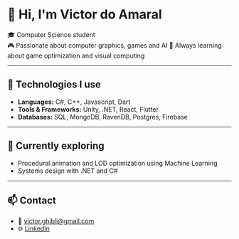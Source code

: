 # 👋 Hi, I'm Victor do Amaral

🎓 Computer Science student  
🎮 Passionate about computer graphics, games and AI
🧠 Always learning about game optimization and visual computing

---

## 🔧 Technologies I use

- **Languages:** C#, C++, Javascript, Dart
- **Tools & Frameworks:** Unity, .NET, React, Flutter 
- **Databases:** SQL, MongoDB, RavenDB, Postgres, Firebase

---

## 🌱 Currently exploring

- Procedural animation and LOD optimization using Machine Learning  
- Systems design with .NET and C#

---

## 📫 Contact

- 📧 victor.ghibli@gmail.com  
- 🌐 [LinkedIn](https://www.linkedin.com/in/victordoamaral/)
